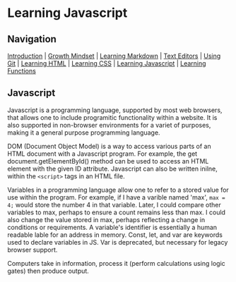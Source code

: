 # Learning Javascript

## Navigation

[Introduction](https://frazmatic.github.io/reading-notes/) | [Growth Mindset](https://frazmatic.github.io/reading-notes/growth-mindset) | [Learning Markdown](https://frazmatic.github.io/reading-notes/learning-markdown) | [Text Editors](https://frazmatic.github.io/reading-notes/text-editor) | [Using Git](https://frazmatic.github.io/reading-notes/using-git) | [Learning HTML](https://frazmatic.github.io/reading-notes/learning-html) | [Learning CSS](https://frazmatic.github.io/reading-notes/learning-css) | [Learning Javascript](https://frazmatic.github.io/reading-notes/learning-javascript) | [Learning Functions](https://frazmatic.github.io/reading-notes/learning-functions)

## Javascript

Javascript is a programming language, supported by most web browsers, that allows one to include programitic functionality within a website. It is also supported in non-browser environments for a variet of purposes, making it a general purpose programming language. 

DOM (Document Object Model) is a way to access various parts of an HTML document with a Javascript program. For example, the get document.getElementById() method can be used to access an HTML element with the given ID attribute. Javascript can also be written inilne, within the `<script>` tags in an HTML file.

Variables in a programming language allow one to refer to a stored value for use within the program. For example, if I have a varible named 'max', `max = 4;` would store the number 4 in that variable. Later, I could compare other variables to max, perhaps to ensure a count remains less than max. I could also change the value stored in max, perhaps reflecting a change in conditions or requirements. A variable's identifier is essentially a human readable lable for an address in memory. Const, let, and var are keywords used to declare variables in JS. Var is deprecated, but necessary for legacy browser support.

Computers take in information, process it (perform calculations using logic gates) then produce output.





